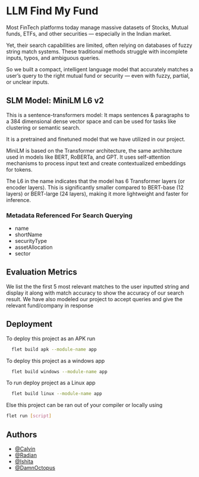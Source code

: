 
# LLM Find My Fund 

Most FinTech platforms today manage massive datasets of Stocks, Mutual funds, ETFs, and other securities — especially in the Indian market.

 Yet, their search capabilities are limited, often relying on databases of fuzzy string match systems. These traditional methods struggle with incomplete inputs, typos, and ambiguous queries.

So we built a compact, intelligent language model that accurately matches a user’s query to the right mutual fund or security — even with fuzzy, partial, or unclear inputs.




## SLM Model: MiniLM L6 v2

This is a sentence-transformers model: It maps sentences & paragraphs to a 384 dimensional dense vector space and can be used for tasks like clustering or semantic search.

It is a pretrained and finetuned model that we have utilized in our project.


MiniLM is based on the Transformer architecture, the same architecture used in models like BERT, RoBERTa, and GPT.
It uses self-attention mechanisms to process input text and create contextualized embeddings for tokens.


The L6 in the name indicates that the model has 6 Transformer layers (or encoder layers).
This is significantly smaller compared to BERT-base (12 layers) or BERT-large (24 layers), making it more lightweight and faster for inference.


### Metadata Referenced For Search Querying

- name
- shortName
- securityType
- assetAllocation
- sector


## Evaluation Metrics

We list the the first 5 most relevant matches to the user inputted string and display it along with match accuracy to show the accuracy of our search result. We have also modeled our project to accept queries and give the relevant fund/company in response

## Deployment

To deploy this project as an APK run

```bash
  flet build apk --module-name app
```

To deploy this project as a windows app

```bash
  flet build windows --module-name app
```

To run deploy project as a Linux app

```bash
  flet build linux --module-name app
```

Else this project can be ran out of your compiler or locally using 

```bash
flet run [script]
```

## Authors

- [@Calvin](https://github.com/Calvyin)
- [@Radian](https://github.com/Radian1308)
- [@Ishita](https://github.com/ishitasampat)
- [@DamnOctopus](https://github.com/damnoctopus)
